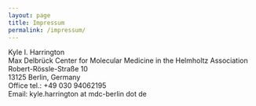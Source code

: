 ```yaml
---
layout: page
title: Impressum
permalink: /impressum/
---
```


Kyle I. Harrington  
Max Delbrück Center for Molecular Medicine in the Helmholtz Association  
Robert-Rössle-Straße 10  
13125 Berlin, Germany  
Office tel.: +49 030 94062195  
Email: kyle.harrington at mdc-berlin dot de  
